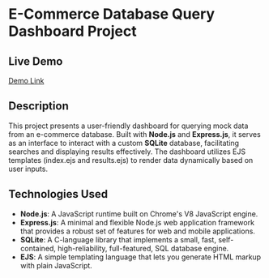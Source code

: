 # E-Commerce Database Query Dashboard Project

## Live Demo
[Demo Link](https://ecommerce-dashboard-cdde0d2e2b62.herokuapp.com/)

## Description
This project presents a user-friendly dashboard for querying mock data from an e-commerce database. Built with **Node.js** and **Express.js**, it serves as an interface to interact with a custom **SQLite** database, facilitating searches and displaying results effectively. The dashboard utilizes EJS templates (index.ejs and results.ejs) to render data dynamically based on user inputs.

## Technologies Used
* **Node.js**: A JavaScript runtime built on Chrome's V8 JavaScript engine.
* **Express.js**: A minimal and flexible Node.js web application framework that provides a robust set of features for web and mobile applications.
* **SQLite**: A C-language library that implements a small, fast, self-contained, high-reliability, full-featured, SQL database engine.
* **EJS**: A simple templating language that lets you generate HTML markup with plain JavaScript.


